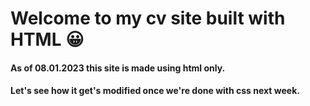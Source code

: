 # Welcome to my cv site built with HTML 😀

#### As of 08.01.2023 this site is made using html only.
#### Let's see how it get's modified once we're done with css next week.
 

